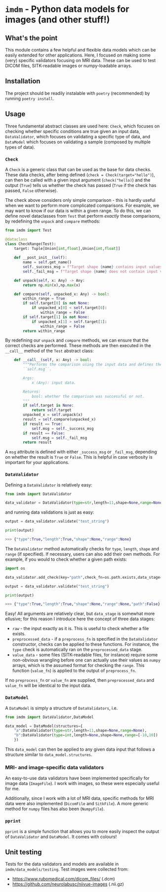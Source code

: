 # `imdm` - Python data models for images (and other stuff!)

## What's the point

This module contains a few helpful and flexible data models which can be easily extended for other applications. Here, I focused on making some (very) specific validators focusing on MRI data. These can be used to test DICOM files, SITK-readable images or numpy-loadable arrays.

## Installation

The project should be readily instalable with `poetry` (recommended) by running `poetry install`. 

## Usage

Three fundamental abstract classes are used here: `Check`, which focuses on checking whether specific conditions are true given an input data, `DataValidator`, which focuses on validating a specific type of data, and `DataModel` which focuses on validating a sample (composed by multiple types of data).

### `Check`

A `Check` is a generic class that can be used as the base for data checks. These data checks, after being defined (`check = Check(target="hello")`), can then be called with a given input argument (`check("hello)`) and the output (`True`) tells us whether the check has passed (`True` if the check has passed, `False` otherwise). 

The check above considers only simple comparison - this is hardly useful when we want to perform more complicated comparisons. For example, we may want to know if our data is within a given range. To do this, we can define novel dataclasses from `Test` that perform *exactly* these comparisons, by redefining the `unpack` and `compare` methods:

```python
from imdm import Test

@dataclass
class CheckRange(Test):
    target: Tuple[Union[int,float],Union[int,float]]
    
    def __post_init__(self):
        name = self.get_name()
        self._success_msg = f"Target shape {name} contains input values"
        self._fail_msg = f"Target shape {name} does not contain input values"

    def unpack(self, x: Any) -> Any:
        return np.min(x),np.max(x)

    def compare(self, unpacked_x: Any) -> bool:
        within_range = True
        if self.target[0] is not None:
            if unpacked_x[0] < self.target[0]:
                within_range = False
        if self.target[1] is not None:
            if unpacked_x[1] > self.target[1]:
                within_range = False
        return within_range
```

By redefining our `unpack` and `compare` methods, we can ensure that the correct checks are performed. These methods are then executed in the `__call__` method of the `Test` abstract class:

```python
    def __call__(self, x: Any) -> bool:
        """Performs the comparison using the input data and defines the 
        ``self.msg``.

        Args:
            x (Any): input data.

        Returns:
            bool: whether the comparison was successful or not.
        """
        if self.target is None:
            return self.target
        unpacked_x = self.unpack(x)
        result = self.compare(unpacked_x)
        if result == True:
            self.msg = self._success_msg
        if result == False:
            self.msg = self._fail_msg
        return result
```

A `msg` attribute is defined with either `_success_msg` or `_fail_msg`, depending on whether the result is `True` or `False`. This is helpful in case verbosity is important for your applications.

### `DataValidator`

Defining a `DataValidator` is relatively easy:

```python
from imdm import DataValidator

data_validator = DataValidator(type=str,length=11,shape=None,range=None)
```

and running data validations is just as easy:

```python
output = data_validator.validate("test_string")

print(output)

>>> {"type":True,"length":True,"shape":None,"range":None}
```

The `DataValidator` method automatically checks for `type`, `length`, `shape` and `range` (if specified). If necessary, users can also add their own methods. For example, if you would to check whether a given path exists:

```python
import os

data_validator.add_check(key="path",check_fn=os.path.exists,data_stage="raw")

output = data_validator.validate("test_string")

print(output)

>>> {"type":True,"length":True,"shape":None,"range":None,"path":False}
```

Easy! All arguments are relatively clear, but `data_stage` is somewhat more ellusive; for this reason I introduce here the concept of three data stages:

* `raw` - the input exactly as it is. This is useful to check whether a file exists.
* `preprocessed_data` - if a `preprocess_fn` is specified in the `DataValidator` constructor, checks can be applied to these functions. For instance, the `type` check is automatically ran on the `preprocessed_data` stage. 
* `value_data` - some files (SITK-readable files, for instance) require some non-obvious wrangling before one can actually use their values as `numpy` arrays, which is the assumed format for checking the `range`. This function (`value_fn`) is applied to the output of `preprocess_fn`. 

If no `preprocess_fn` or `value_fn` are supplied, then `preprocessed_data` and `value_fn` will be identical to the input data.

### `DataModel`

A `DataModel` is simply a structure of `DataValidators`, i.e.

```python
from imdm import DataValidator,DataModel

data_model = DataModel(structures={
    "a":DataValidator(type=str,length=11,shape=None,range=None),
    "b":DataValidator(type=int,length=None,shape=None,range=[-10,10])
    })
```

This `data_model` can then be applied to any given data input that follows a structure similar to `data_model.structures`.

### MRI- and image-specific data validators

An easy-to-use data validators have been implemented specifically for image data (`ImageFile`). I work with images, so these were especially useful for me. 

Additionally, since I work with a lot of MRI data, specific methods for MRI data were also implemented (`DicomFile` and `SitkFile`). A more generic method for `numpy` files has also been (`NumpyFile`).

### `pprint`

`pprint` is a simple function that allows you to more easily inspect the output of `DataValidator` and `DataModel`. It comes with colours!

## Unit testing

Tests for the data validators and models are available in `imdm/data_models/testing`. Test images were collected from:

* https://www.rubomedical.com/dicom_files/ (.dcm)
* https://github.com/neurolabusc/niivue-images (.nii.gz)